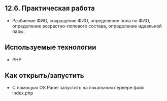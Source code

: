  ## 12.6. Практическая работа

* Разбиение ФИО, сокращение ФИО, определение пола по ФИО, определение возрастно-полового состава, определение идеальной пары.

## Используемые технологии
* PHP 

## Как открыть/запустить
* С помощью OS Panel запустить на локальном сервере файл index.php

